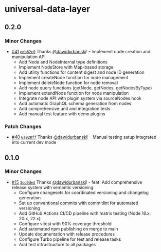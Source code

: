 # universal-data-layer

## 0.2.0

### Minor Changes

- [#41](https://github.com/dawidurbanski/universal-data-layer/pull/41) [`edb82e0`](https://github.com/dawidurbanski/universal-data-layer/commit/edb82e0b71a2939cd73e5781c4a20f6b8d61bb5d) Thanks [@dawidurbanski](https://github.com/dawidurbanski)! - Implement node creation and manipulation API
  - Add Node and NodeInternal type definitions
  - Implement NodeStore with Map-based storage
  - Add utility functions for content digest and node ID generation
  - Implement createNode function for node management
  - Implement deleteNode function for node removal
  - Add node query functions (getNode, getNodes, getNodesByType)
  - Implement extendNode function for node manipulation
  - Integrate node API with plugin system via sourceNodes hook
  - Add automatic GraphQL schema generation from nodes
  - Add comprehensive unit and integration tests
  - Add manual test feature with demo plugins

### Patch Changes

- [#40](https://github.com/dawidurbanski/universal-data-layer/pull/40) [`6a928ff`](https://github.com/dawidurbanski/universal-data-layer/commit/6a928ff5ec09162186c35f0d417c2768ccf21f1c) Thanks [@dawidurbanski](https://github.com/dawidurbanski)! - Manual testing setup integrated into current dev mode

## 0.1.0

### Minor Changes

- [#15](https://github.com/dawidurbanski/universal-data-layer/pull/15) [`3cd0ded`](https://github.com/dawidurbanski/universal-data-layer/commit/3cd0ded2d3a8517d49215a7e760c2f6a78de6ce6) Thanks [@dawidurbanski](https://github.com/dawidurbanski)! - feat: Add comprehensive release system with semantic versioning
  - Configure changesets for coordinated versioning and changelog generation
  - Set up conventional commits with commitlint for automated versioning
  - Add GitHub Actions CI/CD pipeline with matrix testing (Node 18.x, 20.x, 22.x)
  - Configure vitest with 90% coverage threshold
  - Add automated npm publishing on merge to main
  - Update documentation with release procedures
  - Configure Turbo pipeline for test and release tasks
  - Add test infrastructure to all packages
